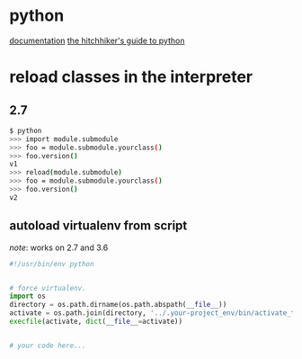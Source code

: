 python
======

[documentation](https://www.python.org/doc/)
[the hitchhiker's guide to python](http://docs.python-guide.org/en/latest/)

# reload classes in the interpreter

## 2.7

```bash
$ python
>>> import module.submodule
>>> foo = module.submodule.yourclass()
>>> foo.version()
v1
>>> reload(module.submodule)
>>> foo = module.submodule.yourclass()
>>> foo.version()
v2
```

## autoload virtualenv from script

*note*: works on 2.7 and 3.6

```python
#!/usr/bin/env python


# force virtualenv.
import os
directory = os.path.dirname(os.path.abspath(__file__))
activate = os.path.join(directory, '../.your-project_env/bin/activate_this.py')
execfile(activate, dict(__file__=activate))


# your code here...
```
